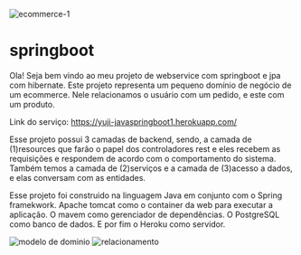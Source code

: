 
![ecommerce-1](https://user-images.githubusercontent.com/57396516/167865396-1cf70a01-6e12-4461-a8d6-fb07c25dc90d.jpg)

# springboot

Ola! Seja bem vindo ao meu projeto de webservice com springboot e jpa com hibernate.
Este projeto representa um pequeno domínio de negócio de um ecommerce.
Nele relacionamos o usuário com um pedido, e este com um produto.

Link do serviço:
https://yuji-javaspringboot1.herokuapp.com/

Esse projeto possui 3 camadas de backend, sendo,
a camada de (1)resources que farão o papel dos controladores rest e eles recebem as requisições e 
respondem de acordo com o comportamento do sistema.
Também temos a camada de (2)serviços e a camada de (3)acesso a dados, e elas conversam com as entidades.

Esse projeto foi construido na linguagem Java em conjunto com o Spring framekwork. 
Apache tomcat como o container da web para executar a aplicação.
O mavem como gerenciador de dependências.
O PostgreSQL como banco de dados.
E por fim o Heroku como servidor.


![modelo de dominio](https://user-images.githubusercontent.com/57396516/169913980-6388c3c1-cbb9-4691-b2c2-b70c6ac1f3d3.png)
![relacionamento](https://user-images.githubusercontent.com/57396516/169913983-826c35d2-be09-4db0-bf4b-97b8fa8678e9.png)
